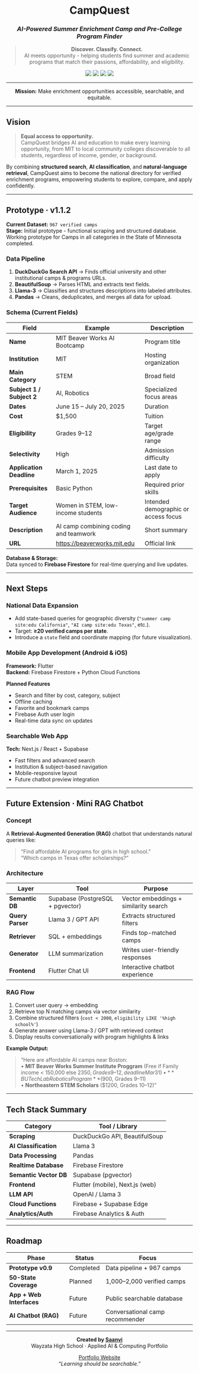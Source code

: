 <div align="center">

#  **CampQuest**
### _AI-Powered Summer Enrichment Camp and Pre-College Program Finder_

> **Discover. Classify. Connect.**  
> AI meets opportunity - helping students find summer and academic programs that match their passions, affordability, and eligibility.

<img src="https://img.shields.io/badge/status-Prototype_v0.9-green?style=for-the-badge&logo=github" />
<img src="https://img.shields.io/badge/platform-Flutter_|_Web-blueviolet?style=for-the-badge&logo=flutter" />
<img src="https://img.shields.io/badge/database-Firebase_|_Supabase-red?style=for-the-badge&logo=firebase" />
<img src="https://img.shields.io/badge/AI-Llama3_|_OpenAI-purple?style=for-the-badge&logo=openai" />

---

 
 **Mission:** Make enrichment opportunities accessible, searchable, and equitable.

</div>

---

##  Vision

> **Equal access to opportunity.**  
> CampQuest bridges AI and education to make every learning opportunity, from MIT to local community colleges discoverable to all students, regardless of income, gender, or background.

By combining **structured search**, **AI classification**, and **natural-language retrieval**, CampQuest aims to become the national directory for verified enrichment programs, empowering students to explore, compare, and apply confidently.

---

##  Prototype · v1.1.2

**Current Dataset:** `967 verified camps`  
**Stage:** Initial prototype - functional scraping and structured database. Working prototype for Camps in all categories in the State of Minnesota completed.

###  Data Pipeline

1. **DuckDuckGo Search API** → Finds official university and other institutional camps & programs URLs.  
2. **BeautifulSoup** → Parses HTML and extracts text fields.  
3. **Llama-3** → Classifies and structures descriptions into labeled attributes.  
4. **Pandas** → Cleans, deduplicates, and merges all data for upload.

###  Schema (Current Fields)

| Field | Example | Description |
|--------|----------|-------------|
| **Name** | MIT Beaver Works AI Bootcamp | Program title |
| **Institution** | MIT | Hosting organization |
| **Main Category** | STEM | Broad field |
| **Subject 1 / Subject 2** | AI, Robotics | Specialized focus areas |
| **Dates** | June 15 – July 20, 2025 | Duration |
| **Cost** | $1,500 | Tuition |
| **Eligibility** | Grades 9–12 | Target age/grade range |
| **Selectivity** | High | Admission difficulty |
| **Application Deadline** | March 1, 2025 | Last date to apply |
| **Prerequisites** | Basic Python | Required prior skills |
| **Target Audience** | Women in STEM, low-income students | Intended demographic or access focus |
| **Description** | AI camp combining coding and teamwork | Short summary |
| **URL** | https://beaverworks.mit.edu | Official link |

 **Database & Storage:**  
Data synced to **Firebase Firestore** for real-time querying and live updates.

---

##  Next Steps

###  **National Data Expansion**
- Add state-based queries for geographic diversity (`"summer camp site:edu California"`, `"AI camp site:edu Texas"`, etc.).  
- Target: **≥20 verified camps per state**.  
- Introduce a `state` field and coordinate mapping (for future visualization).

###  **Mobile App Development (Android & iOS)**
**Framework:** Flutter  
**Backend:** Firebase Firestore + Python Cloud Functions  

**Planned Features**
-  Search and filter by cost, category, subject  
-  Offline caching  
-  Favorite and bookmark camps  
-  Firebase Auth user login  
-  Real-time data sync on updates

###  **Searchable Web App**
**Tech:** Next.js / React + Supabase  
- Fast filters and advanced search  
- Institution & subject-based navigation  
- Mobile-responsive layout  
- Future chatbot preview integration

---

##  Future Extension · Mini RAG Chatbot

###  Concept
A **Retrieval-Augmented Generation (RAG)** chatbot that understands natural queries like:  
> “Find affordable AI programs for girls in high school.”  
> “Which camps in Texas offer scholarships?”

###  Architecture

| Layer | Tool | Purpose |
|--------|------|----------|
| **Semantic DB** | Supabase (PostgreSQL + pgvector) | Vector embeddings + similarity search |
| **Query Parser** | Llama 3 / GPT API | Extracts structured filters |
| **Retriever** | SQL + embeddings | Finds top-matched camps |
| **Generator** | LLM summarization | Writes user-friendly responses |
| **Frontend** | Flutter Chat UI | Interactive chatbot experience |

###  RAG Flow
1. Convert user query → embedding  
2. Retrieve top N matching camps via vector similarity  
3. Combine structured filters (`cost < 2000`, `eligibility LIKE '%high school%'`)  
4. Generate answer using Llama-3 / GPT with retrieved context  
5. Display results conversationally with program highlights & links  

**Example Output:**
> “Here are affordable AI camps near Boston:  
> • **MIT Beaver Works Summer Institute Proggram** (Free if Family income < 150,000 else $2350, Grades 9–12, deadline Mar 31)  
> • **BU TechLab Robotics Program** ($900, Grades 9–11)  
> • **Northeastern STEM Scholars** ($1200, Grades 10–12)”

---

##  Tech Stack Summary

| Category | Tool / Library |
|-----------|----------------|
| **Scraping** | DuckDuckGo API, BeautifulSoup |
| **AI Classification** | Llama 3 |
| **Data Processing** | Pandas |
| **Realtime Database** | Firebase Firestore |
| **Semantic Vector DB** | Supabase (pgvector) |
| **Frontend** | Flutter (mobile), Next.js (web) |
| **LLM API** | OpenAI / Llama 3 |
| **Cloud Functions** | Firebase + Supabase Edge |
| **Analytics/Auth** | Firebase Analytics & Auth |

---

##  Roadmap

| Phase | Status | Focus |
|--------|---------|--------|
| **Prototype v0.9** | Completed | Data pipeline + 967 camps |
| **50-State Coverage** | Planned  | 1,000–2,000 verified camps |
| **App + Web Interfaces** | Future | Public searchable database |
| **AI Chatbot (RAG)** | Future | Conversational camp recommender |

---

<div align="center">

**Created by [Saanvi](https://github.com/SalmaLilad)**  
 Wayzata High School · Applied AI & Computing Portfolio  

 [Portfolio Website](https://salmalilad.github.io)  
 _“Learning should be searchable.”_

</div>

